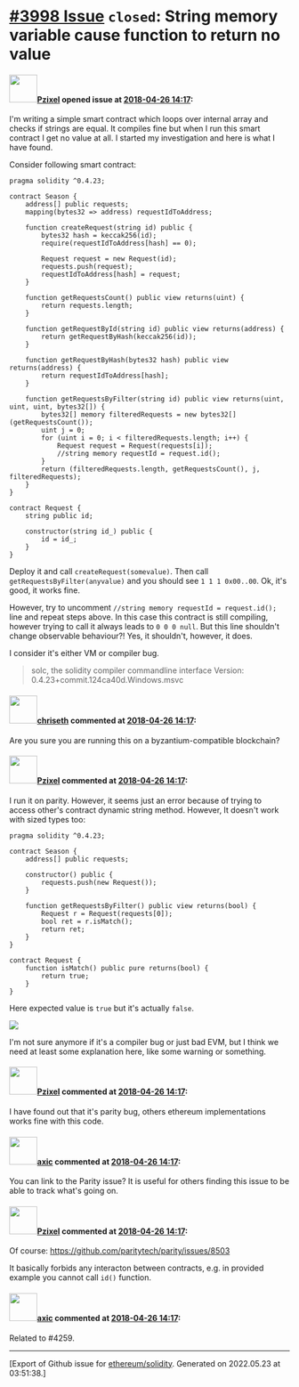 # [\#3998 Issue](https://github.com/ethereum/solidity/issues/3998) `closed`: String memory variable cause function to return no value

#### <img src="https://avatars.githubusercontent.com/u/11201122?u=b167b53f65d631417db340758e82197e6984d4c8&v=4" width="50">[Pzixel](https://github.com/Pzixel) opened issue at [2018-04-26 14:17](https://github.com/ethereum/solidity/issues/3998):

I'm writing a simple smart contract which loops over internal array and checks if strings are equal. It compiles fine but when I run this smart contract I get no value at all. I started my investigation and here is what I have found.

Consider following smart contract:

```
pragma solidity ^0.4.23;

contract Season {
    address[] public requests;
    mapping(bytes32 => address) requestIdToAddress;
        
    function createRequest(string id) public {
        bytes32 hash = keccak256(id);
        require(requestIdToAddress[hash] == 0);

        Request request = new Request(id);
        requests.push(request);
        requestIdToAddress[hash] = request;
    }

    function getRequestsCount() public view returns(uint) {
        return requests.length;
    }

    function getRequestById(string id) public view returns(address) {
        return getRequestByHash(keccak256(id));
    }

    function getRequestByHash(bytes32 hash) public view returns(address) {
        return requestIdToAddress[hash];
    }

    function getRequestsByFilter(string id) public view returns(uint, uint, uint, bytes32[]) {
        bytes32[] memory filteredRequests = new bytes32[](getRequestsCount());
        uint j = 0;
        for (uint i = 0; i < filteredRequests.length; i++) {
            Request request = Request(requests[i]);
            //string memory requestId = request.id();
        }
        return (filteredRequests.length, getRequestsCount(), j, filteredRequests);
    }    
}

contract Request {
    string public id;

    constructor(string id_) public {
        id = id_;
    }
}
```

Deploy it and call `createRequest(somevalue)`. Then call  `getRequestsByFilter(anyvalue)` and you should see `1 1 1 0x00..00`. Ok, it's good, it works fine.

However, try to uncomment `//string memory requestId = request.id();` line and repeat steps above. In this case this contract is still compiling, however trying to call it always leads to `0 0 0 null`. But this line shouldn't change observable behaviour?! Yes, it shouldn't, however, it does.

I consider it's either VM or compiler bug.

> solc, the solidity compiler commandline interface
Version: 0.4.23+commit.124ca40d.Windows.msvc

#### <img src="https://avatars.githubusercontent.com/u/9073706?v=4" width="50">[chriseth](https://github.com/chriseth) commented at [2018-04-26 14:17](https://github.com/ethereum/solidity/issues/3998#issuecomment-384701808):

Are you sure you are running this on a byzantium-compatible blockchain?

#### <img src="https://avatars.githubusercontent.com/u/11201122?u=b167b53f65d631417db340758e82197e6984d4c8&v=4" width="50">[Pzixel](https://github.com/Pzixel) commented at [2018-04-26 14:17](https://github.com/ethereum/solidity/issues/3998#issuecomment-384706788):

I run it on parity. However, it seems just an error because of trying to access other's contract dynamic string method. However, It doesn't work with sized types too:

```
pragma solidity ^0.4.23;

contract Season {
    address[] public requests;

    constructor() public {
        requests.push(new Request());
    }

    function getRequestsByFilter() public view returns(bool) {
        Request r = Request(requests[0]);
        bool ret = r.isMatch();
        return ret;
    }
}

contract Request {  
    function isMatch() public pure returns(bool) {
        return true;
    }    
}
```

Here expected value is `true` but it's actually `false`.

![](https://i.stack.imgur.com/V15E4.png)

I'm not sure anymore if it's a compiler bug or just bad EVM, but I think we need at least some explanation here, like some warning or something.

#### <img src="https://avatars.githubusercontent.com/u/11201122?u=b167b53f65d631417db340758e82197e6984d4c8&v=4" width="50">[Pzixel](https://github.com/Pzixel) commented at [2018-04-26 14:17](https://github.com/ethereum/solidity/issues/3998#issuecomment-384961051):

I have found out that it's parity bug, others ethereum implementations works fine with this code.

#### <img src="https://avatars.githubusercontent.com/u/20340?v=4" width="50">[axic](https://github.com/axic) commented at [2018-04-26 14:17](https://github.com/ethereum/solidity/issues/3998#issuecomment-384966446):

You can link to the Parity issue? It is useful for others finding this issue to be able to track what's going on.

#### <img src="https://avatars.githubusercontent.com/u/11201122?u=b167b53f65d631417db340758e82197e6984d4c8&v=4" width="50">[Pzixel](https://github.com/Pzixel) commented at [2018-04-26 14:17](https://github.com/ethereum/solidity/issues/3998#issuecomment-384967578):

Of course: https://github.com/paritytech/parity/issues/8503

It basically forbids any interacton between contracts, e.g. in provided example you cannot call `id()` function.

#### <img src="https://avatars.githubusercontent.com/u/20340?v=4" width="50">[axic](https://github.com/axic) commented at [2018-04-26 14:17](https://github.com/ethereum/solidity/issues/3998#issuecomment-396252472):

Related to #4259.


-------------------------------------------------------------------------------



[Export of Github issue for [ethereum/solidity](https://github.com/ethereum/solidity). Generated on 2022.05.23 at 03:51:38.]
